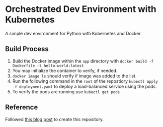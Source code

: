# Orchestrated Dev Environment with Kubernetes
 A simple dev environment for Python with Kubernetes and Docker.

 ## Build Process
 1. Build the Docker image within the `app` directory with `docker build -f Dockerfile -t hello-world:latest`
 2. You may initialize the container to verify, if needed.
 3. `docker image ls` should verify if image was added to the list.
 4. Run the following command in the `root` of the repostiory `kubectl apply -f deployment.yaml` to deploy a load-balanced service using the pods.
 5. To verify the pods are running use `kubectl get pods`

 ## Reference
 Followed [this blog post](https://kubernetes.io/blog/2019/07/23/get-started-with-kubernetes-using-python/) to create this repository. 

